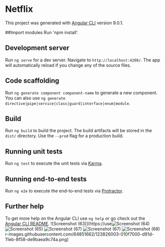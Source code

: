 # Netflix

This project was generated with [Angular CLI](https://github.com/angular/angular-cli) version 9.0.1.

##Import modules
Run 'npm install'.

## Development server

Run `ng serve` for a dev server. Navigate to `http://localhost:4200/`. The app will automatically reload if you change any of the source files.

## Code scaffolding

Run `ng generate component component-name` to generate a new component. You can also use `ng generate directive|pipe|service|class|guard|interface|enum|module`.

## Build

Run `ng build` to build the project. The build artifacts will be stored in the `dist/` directory. Use the `--prod` flag for a production build.

## Running unit tests

Run `ng test` to execute the unit tests via [Karma](https://karma-runner.github.io).

## Running end-to-end tests

Run `ng e2e` to execute the end-to-end tests via [Protractor](http://www.protractortest.org/).

## Further help

To get more help on the Angular CLI use `ng help` or go check out the [Angular CLI README](https://github.com/angular/angular-cli/blob/master/README.md).
![Screenshot (63)](https://use![Screenshot (64)](https://user-images.githubusercontent.com/64851662/123826282-416eee00-d91d-11eb-8680-096a25df4240.png)
![Screenshot (65)](https://user-images.githubusercontent.com/64851662/123826318-49c72900-d91d-11eb-933f-cbaaa4029723.png)
![Screenshot (67)](https://user-images.githubusercontent.com/64851662/123826348-5055a080-d91d-11eb-95d2-1b1ca47b2bc0.png)
![Screenshot (67)](https://user-images.githubusercontent.com/64851662/123826393-59df0880-d91d-11eb-80f8-f8f7bb0b3bdb.png)
![Screenshot (68)](https://user-images.githubusercontent.com/64851662/123826418-606d8000-d91d-11eb-9983-b05243825933.png)
r-images.githubusercontent.com/64851662/123826003-010f7000-d91d-11eb-8f58-de9baea9c74a.png)
